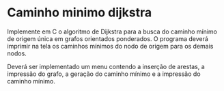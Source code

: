 # Caminho minimo dijkstra

Implemente em C o algoritmo de Dijkstra para a busca do caminho mínimo de origem única
em grafos orientados ponderados. O programa deverá imprimir na tela os caminhos mínimos
do nodo de origem para os demais nodos.

Deverá ser implementado um menu contendo a inserção de arestas, a impressão do grafo, a
geração do caminho mínimo e a impressão do caminho mínimo.